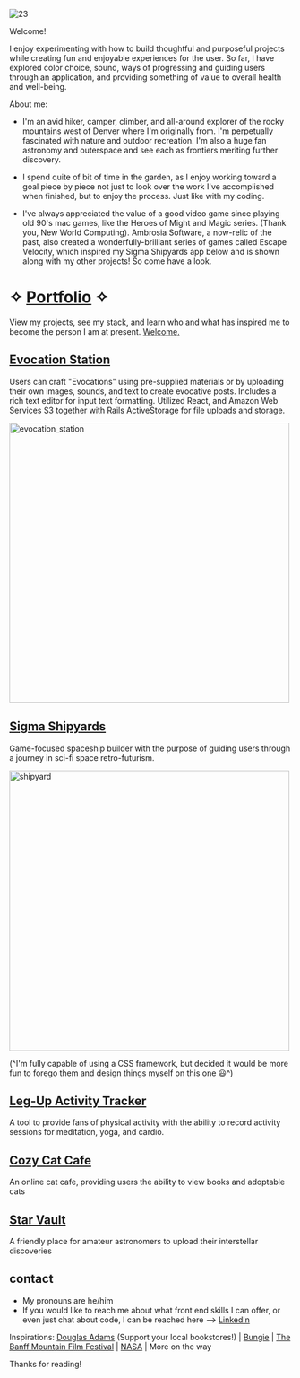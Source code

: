 ![23](https://user-images.githubusercontent.com/89211252/158245743-d495da7d-0857-4df0-b0e4-e26ed70f0508.png)

Welcome!

I enjoy experimenting with how to build thoughtful and purposeful projects while creating fun and enjoyable experiences for the user. So far, I have explored color choice, sound, ways of progressing and guiding users through an application, and providing something of value to overall health and well-being.

About me:
- I'm an avid hiker, camper, climber, and all-around explorer of the rocky mountains west of Denver where I'm originally from. I'm perpetually fascinated with nature and outdoor recreation. I'm also a huge fan astronomy and outerspace and see each as frontiers meriting further discovery. 

- I spend quite of bit of time in the garden, as I enjoy working toward a goal piece by piece not just to look over the work I've accomplished when finished, but to enjoy the process. Just like with my coding. 

- I've always appreciated the value of a good video game since playing old 90's mac games, like the Heroes of Might and Magic series. (Thank you, New World Computing). Ambrosia Software, a now-relic of the past, also created a wonderfully-brilliant series of games called Escape Velocity, which inspired my Sigma Shipyards app below and is shown along with my other projects! So come have a look.

# ✧ [Portfolio](https://ian-ennis.herokuapp.com/) ✧ 


View my projects, see my stack, and learn who and what has inspired me to become the person I am at present. [Welcome.](https://ian-ennis.herokuapp.com/)




## [Evocation Station](https://github.com/Ian-Ennis/evocation_station)
Users can craft "Evocations" using pre-supplied materials or by uploading their own images, sounds, and text to create evocative posts. Includes a rich text editor for input text formatting. Utilized React, and Amazon Web Services S3 together with Rails ActiveStorage for file uploads and storage. 

<img width="500" alt="evocation_station" src="https://user-images.githubusercontent.com/89211252/179857095-62dbd786-8aa3-4d42-a6c0-e21e3851fd87.png">



## [Sigma Shipyards](https://github.com/Ian-Ennis/sigma_shipyards)
Game-focused spaceship builder with the purpose of guiding users through a journey in sci-fi space retro-futurism.

<img width="500" alt="shipyard" src="https://user-images.githubusercontent.com/89211252/157541722-b64364ac-b277-4ba5-a8c2-510ea3752d1a.png">

(^I'm fully capable of using a CSS framework, but decided it would be more fun to forego them and design things myself on this one :smiley:^)



## [Leg-Up Activity Tracker](https://github.com/Ian-Ennis/activity_tracker)
A tool to provide fans of physical activity with the ability to record activity sessions for meditation, yoga, and cardio.



## [Cozy Cat Cafe](https://github.com/Ian-Ennis/phase_2_project_cozy_cat_cafe)
An online cat cafe, providing users the ability to view books and adoptable cats



## [Star Vault](https://github.com/Ian-Ennis/star_vault)
A friendly place for amateur astronomers to upload their interstellar discoveries




contact
--------------------------
- My pronouns are he/him
- If you would like to reach me about what front end skills I can offer, or even just chat about code, I can be reached here --> [LinkedIn](https://www.linkedin.com/in/ian-ennis-tanstaafl-slatfatf/)


Inspirations:
[Douglas Adams](https://www.tatteredcover.com/book/9780345391803) (Support your local bookstores!) | [Bungie](https://www.bungie.net/) | [The Banff Mountain Film Festival](https://www.banffcentre.ca/banffmountainfestival/tour) | [NASA](https://www.nasa.gov/) | More on the way

Thanks for reading! 
